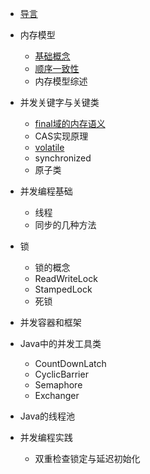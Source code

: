 

- [导言](/language/java-concurrency/README.md)

- 内存模型
    - [基础概念](/language/java-concurrency/内存模型-基础概念.md)
    - [顺序一致性](/language/java-concurrency/内存模型-顺序一致性.md)
    - 内存模型综述
    
- 并发关键字与关键类
    - [final域的内存语义](/language/java-concurrency/final域的内存语义.md)
    - CAS实现原理
    - [volatile](/language/java-concurrency/volatile.md)
    - synchronized
    - 原子类
    
- 并发编程基础
    - 线程
    - 同步的几种方法
        
- 锁
    - 锁的概念
    - ReadWriteLock
    - StampedLock
    - 死锁
    
- 并发容器和框架

- Java中的并发工具类
    - CountDownLatch
    - CyclicBarrier
    - Semaphore
    - Exchanger
    
- Java的线程池

- 并发编程实践
    - 双重检查锁定与延迟初始化



    